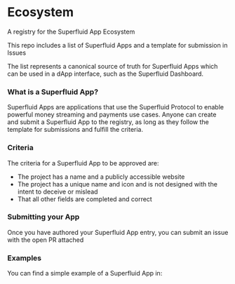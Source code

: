 # Ecosystem
A registry for the Superfluid App Ecosystem

This repo includes a list of Superfluid Apps and a template for submission in Issues

The list represents a canonical source of truth for Superfluid Apps which can be used in a dApp interface, such as the Superfluid Dashboard.

### What is a Superfluid App?
Superfluid Apps are applications that use the Superfluid Protocol to enable powerful money streaming and payments use cases.
Anyone can create and submit a Superfluid App to the registry, as long as they follow the template for submissions and fulfill the criteria.

### Criteria
The criteria for a Superfluid App to be approved are:
- The project has a name and a publicly accessible website
- The project has a unique name and icon and is not designed with the intent to deceive or mislead
- That all other fields are completed and correct

### Submitting your App
Once you have authored your Superfluid App entry, you can submit an issue with the open PR attached

### Examples
You can find a simple example of a Superfluid App in:
